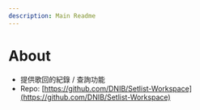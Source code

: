 ```yaml
---
description: Main Readme
---
```


# About
- 提供歌回的紀錄 / 查詢功能
- Repo: [https://github.com/DNIB/Setlist-Workspace](https://github.com/DNIB/Setlist-Workspace)
